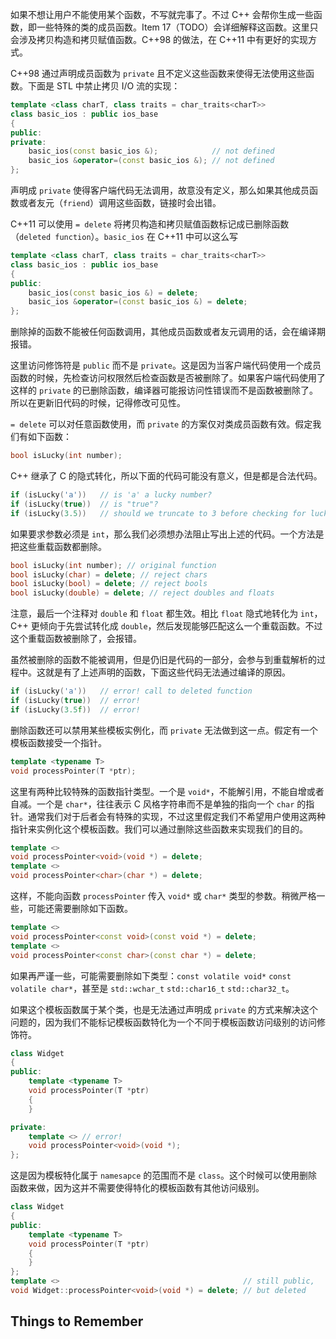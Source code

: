 如果不想让用户不能使用某个函数，不写就完事了。不过 C++ 会帮你生成一些函数，即一些特殊的类的成员函数。Item 17（TODO）会详细解释这函数。这里只会涉及拷贝构造和拷贝赋值函数。C++98 的做法，在 C++11 中有更好的实现方式。

C++98 通过声明成员函数为 `private` 且不定义这些函数来使得无法使用这些函数。下面是 STL 中禁止拷贝 I/O 流的实现：
```cpp
template <class charT, class traits = char_traits<charT>>
class basic_ios : public ios_base
{
public:
private:
    basic_ios(const basic_ios &);            // not defined
    basic_ios &operator=(const basic_ios &); // not defined
};
```

声明成 `private` 使得客户端代码无法调用，故意没有定义，那么如果其他成员函数或者友元（`friend`）调用这些函数，链接时会出错。

C++11 可以使用 `= delete` 将拷贝构造和拷贝赋值函数标记成已删除函数（`deleted function`）。`basic_ios` 在 C++11 中可以这么写
```cpp
template <class charT, class traits = char_traits<charT>>
class basic_ios : public ios_base
{
public:
    basic_ios(const basic_ios &) = delete;
    basic_ios &operator=(const basic_ios &) = delete;
};
```

删除掉的函数不能被任何函数调用，其他成员函数或者友元调用的话，会在编译期报错。

这里访问修饰符是 `public` 而不是 `private`。这是因为当客户端代码使用一个成员函数的时候，先检查访问权限然后检查函数是否被删除了。如果客户端代码使用了这样的 `private` 的已删除函数，编译器可能报访问性错误而不是函数被删除了。所以在更新旧代码的时候，记得修改可见性。

`= delete` 可以对任意函数使用，而 `private` 的方案仅对类成员函数有效。假定我们有如下函数：
```cpp
bool isLucky(int number);
```

C++ 继承了 C 的隐式转化，所以下面的代码可能没有意义，但是都是合法代码。
```cpp
if (isLucky('a'))   // is 'a' a lucky number?
if (isLucky(true))  // is "true"?
if (isLucky(3.5))   // should we truncate to 3 before checking for luckiness?
```

如果要求参数必须是 `int`，那么我们必须想办法阻止写出上述的代码。一个方法是把这些重载函数都删除。
```cpp
bool isLucky(int number); // original function
bool isLucky(char) = delete; // reject chars
bool isLucky(bool) = delete; // reject bools
bool isLucky(double) = delete; // reject doubles and floats
```

注意，最后一个注释对 `double` 和 `float` 都生效。相比 `float` 隐式地转化为 `int`，C++ 更倾向于先尝试转化成 `double`，然后发现能够匹配这么一个重载函数。不过这个重载函数被删除了，会报错。

虽然被删除的函数不能被调用，但是仍旧是代码的一部分，会参与到重载解析的过程中。这就是有了上述声明的函数，下面这些代码无法通过编译的原因。
```cpp
if (isLucky('a'))   // error! call to deleted function
if (isLucky(true))  // error!
if (isLucky(3.5f))  // error!
```

删除函数还可以禁用某些模板实例化，而 `private` 无法做到这一点。假定有一个模板函数接受一个指针。
```cpp
template <typename T>
void processPointer(T *ptr);
```

这里有两种比较特殊的函数指针类型。一个是 `void*`，不能解引用，不能自增或者自减。一个是 `char*`，往往表示 C 风格字符串而不是单独的指向一个 `char` 的指针。通常我们对于后者会有特殊的实现，不过这里假定我们不希望用户使用这两种指针来实例化这个模板函数。我们可以通过删除这些函数来实现我们的目的。
```cpp
template <>
void processPointer<void>(void *) = delete;
template <>
void processPointer<char>(char *) = delete;
```

这样，不能向函数 `processPointer` 传入 `void*` 或 `char*` 类型的参数。稍微严格一些，可能还需要删除如下函数。
```cpp
template <>
void processPointer<const void>(const void *) = delete;
template <>
void processPointer<const char>(const char *) = delete;
```

如果再严谨一些，可能需要删除如下类型：`const volatile void*` `const volatile char*`，甚至是 `std::wchar_t` `std::char16_t` `std::char32_t`。

如果这个模板函数属于某个类，也是无法通过声明成 `private` 的方式来解决这个问题的，因为我们不能标记模板函数特化为一个不同于模板函数访问级别的访问修饰符。
```cpp
class Widget
{
public:
    template <typename T>
    void processPointer(T *ptr)
    {
    }

private:
    template <> // error!
    void processPointer<void>(void *);
};
```

这是因为模板特化属于 `namesapce` 的范围而不是 `class`。这个时候可以使用删除函数来做，因为这并不需要使得特化的模板函数有其他访问级别。
```cpp
class Widget
{
public:
    template <typename T>
    void processPointer(T *ptr)
    {
    }
};
template <>                                         // still public,
void Widget::processPointer<void>(void *) = delete; // but deleted
```

## Things to Remember
